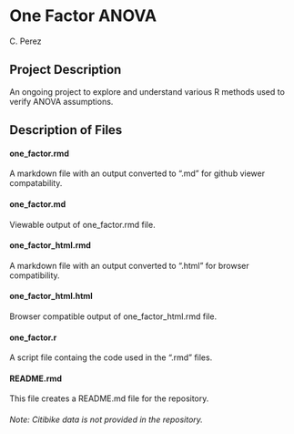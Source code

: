 One Factor ANOVA
================
C. Perez

## Project Description

An ongoing project to explore and understand various R methods used to
verify ANOVA assumptions.  

## Description of Files

#### one\_factor.rmd

A markdown file with an output converted to “.md” for github viewer
compatability.

#### one\_factor.md

Viewable output of one\_factor.rmd file.

#### one\_factor\_html.rmd

A markdown file with an output converted to “.html” for browser
compatibility.

#### one\_factor\_html.html

Browser compatible output of one\_factor\_html.rmd file.

#### one\_factor.r

A script file containg the code used in the “.rmd” files.

#### README.rmd

This file creates a README.md file for the repository.

###### Note: Citibike data is not provided in the repository.
